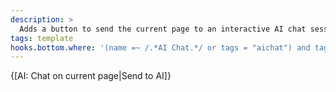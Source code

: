 ```yaml
---
description: >
  Adds a button to send the current page to an interactive AI chat session.
tags: template
hooks.bottom.where: '(name =~ /.*AI Chat.*/ or tags = "aichat") and tags!="template"'
---
```


{[AI: Chat on current page|Send to AI]}